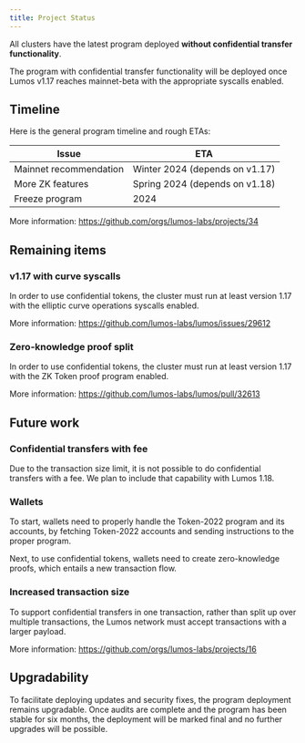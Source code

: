 ```yaml
---
title: Project Status
---
```


All clusters have the latest program deployed **without confidential transfer
functionality**.

The program with confidential transfer functionality will be deployed once
Lumos v1.17 reaches mainnet-beta with the appropriate syscalls enabled.

## Timeline

Here is the general program timeline and rough ETAs:

| Issue                       | ETA                            |
| --------------------------- | ------------------------------ |
| Mainnet recommendation      | Winter 2024 (depends on v1.17) |
| More ZK features            | Spring 2024 (depends on v1.18) |
| Freeze program              | 2024                           |

More information: https://github.com/orgs/lumos-labs/projects/34

## Remaining items

### v1.17 with curve syscalls

In order to use confidential tokens, the cluster must run at least version 1.17
with the elliptic curve operations syscalls enabled.

More information: https://github.com/lumos-labs/lumos/issues/29612

### Zero-knowledge proof split

In order to use confidential tokens, the cluster must run at least version 1.17
with the ZK Token proof program enabled.

More information: https://github.com/lumos-labs/lumos/pull/32613

## Future work

### Confidential transfers with fee

Due to the transaction size limit, it is not possible to do confidential transfers
with a fee. We plan to include that capability with Lumos 1.18.

### Wallets

To start, wallets need to properly handle the Token-2022 program and its accounts,
by fetching Token-2022 accounts and sending instructions to the proper program.

Next, to use confidential tokens, wallets need to create zero-knowledge proofs,
which entails a new transaction flow.

### Increased transaction size

To support confidential transfers in one transaction, rather than split up over
multiple transactions, the Lumos network must accept transactions with a larger
payload.

More information: https://github.com/orgs/lumos-labs/projects/16

## Upgradability

To facilitate deploying updates and security fixes, the program deployment remains
upgradable. Once audits are complete and the program has been stable for six months,
the deployment will be marked final and no further upgrades will be possible.
